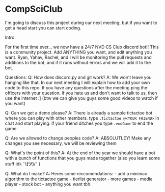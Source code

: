 # CompSciClub

I'm going to discuss this project during our next meeting, but if you want to get a head start you can start coding.

Intro:

For the first time ever... we now have a 24/7 NVD CS Club discord bot!! This is a community project. Add ANYTHING you want, and edit anything you want. Ryan, Yahav, Rachel, and I will be monitoring the pull requests and additions to the bot, and if it runs without errors and we will add it to the bot.

Questions:
Q: How does discord.py and git work?
A: We won't leave you hanging like that. In our next meeting I will explain how to add your own code to this repo. If you have any questions after the meeting ping the officers with your question. If you hate us and don't want to talk to us, then use the internet :] (btw we can give you guys some good videos to watch if you want)

Q: Can we get a demo please?
A: There is already a sample tictactoe bot where you can play with other members. type ``.tictactoe @<YOUR FRIEND>`` in chat and start playing. if your friend ditches you type ``.endGame`` to end the game

Q: Are we allowed to change peoples code?
A: ABSOLUTLEY! Make any changes you see necessary, we will be reviewing them

Q: What's the point of this?
A: At the end of the year we should have a bot with a bunch of functions that you guys made together (also you learn some stuff idk ¯\\__(ツ)__/¯ )

Q: What do I make?
A: Heres some reccomendations:
    - add a minimax algorithm to the tictactoe game
    - tierlist generator
    - more games
    - media player
    - stock bot
    - anything you want tbh
